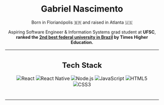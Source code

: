 <div align="center">
	<h1> Gabriel Nascimento </h1>
	<p>Born in Florianópolis 🇧🇷 and raised in Atlanta 🇺🇸</p>
	<p>Aspiring Software Engineer & Information Systems grad student at <strong>UFSC</strong>,<br> <strong>ranked the <a href="https://sinter.ufsc.br/2022/07/14/ufsc-e-ranqueada-como-6a-melhor-universidade-no-latin-america-university-rankings-2022/?lang=en">2nd best federal university in Brazil</a> by Times Higher Education.</strong></p>
</div>
<table align="center">
	<tr>
		<td>
			<h2 align="center">Tech Stack</h2>
			<div align="center">
				
![React](https://img.shields.io/badge/-React-%23282C34?style=flat-square&logo=react)
![React Native](https://img.shields.io/badge/-React%20Native-%23282C34?style=flat-square&logo=react)
![Node.js](https://img.shields.io/badge/Node.js-43853D?style=flat-square&logo=node.js&logoColor=white)
![JavaScript](https://img.shields.io/badge/-JavaScript-%23F7DF1C?style=flat-square&logo=javascript&logoColor=000000&labelColor=%23F7DF1C&color=%23FFCE5A)
![HTML5](https://img.shields.io/badge/-HTML5-%23E44D27?style=flat-square&logo=html5&logoColor=ffffff)
![CSS3](https://img.shields.io/badge/-CSS3-%231572B6?style=flat-square&logo=css3)
			</div>
			<br>
		</td>
  </tr>
</table>

<!--
**gabenasci/gabenasci** is a ✨ _special_ ✨ repository because its `README.md` (this file) appears on your GitHub profile.

Here are some ideas to get you started:

- 🔭 I’m currently working on ...
- 🌱 I’m currently learning ...
- 👯 I’m looking to collaborate on ...
- 🤔 I’m looking for help with ...
- 💬 Ask me about ...
- 📫 How to reach me: ...
- 😄 Pronouns: ...
- ⚡ Fun fact: ...
-->
